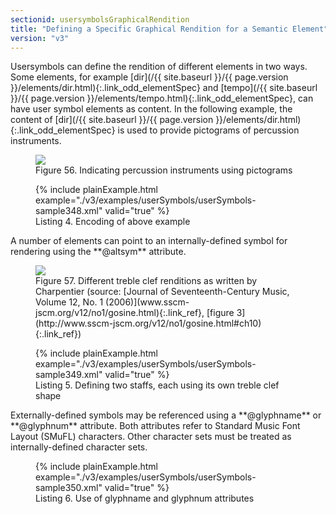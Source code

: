 ```yaml
---
sectionid: usersymbolsGraphicalRendition
title: "Defining a Specific Graphical Rendition for a Semantic Element"
version: "v3"
---
```




Usersymbols can define the rendition of different elements in two ways. Some elements,
for
example [dir](/{{ site.baseurl }}/{{ page.version }}/elements/dir.html){:.link_odd_elementSpec} and [tempo](/{{ site.baseurl }}/{{ page.version }}/elements/tempo.html){:.link_odd_elementSpec}, can have user symbol
elements as content. In the following example, the content of [dir](/{{ site.baseurl }}/{{ page.version }}/elements/dir.html){:.link_odd_elementSpec} is
used to provide pictograms of percussion instruments.

<figure class="figure">
   <img src="../../../../guidelines/v3/Images/modules/usersymbols/percussion.png" class="img-responsive"></img>
   <figcaption class="figure-caption">Figure 56. Indicating percussion instruments using pictograms</figcaption>
</figure>

<figure class="figure">{% include plainExample.html example="./v3/examples/userSymbols/userSymbols-sample348.xml" valid="true" %}
   
   <figcaption class="figure-caption">Listing 4. Encoding of above example</figcaption>
</figure>
A number of elements can point to an internally-defined symbol for rendering using
the
**@altsym** attribute.


<figure class="figure">
   <img src="../../../../guidelines/v3/Images/modules/usersymbols/charpentier.png" class="img-responsive"></img>
   <figcaption class="figure-caption">Figure 57. Different treble clef renditions as written by Charpentier (source: [Journal of Seventeenth-Century Music,
      Volume 12, No. 1 (2006)](www.sscm-jscm.org/v12/no1/gosine.html){:.link_ref}, [figure 3](http://www.sscm-jscm.org/v12/no1/gosine.html#ch10){:.link_ref})
   </figcaption>
</figure>

<figure class="figure">{% include plainExample.html example="./v3/examples/userSymbols/userSymbols-sample349.xml" valid="true" %}
   
   <figcaption class="figure-caption">Listing 5. Defining two staffs, each using its own treble clef shape</figcaption>
</figure>
Externally-defined symbols may be referenced using a **@glyphname** or
**@glyphnum** attribute. Both attributes refer to Standard Music Font Layout (SMuFL)
characters. Other character sets must be treated as internally-defined character sets.


<figure class="figure">{% include plainExample.html example="./v3/examples/userSymbols/userSymbols-sample350.xml" valid="true" %}
   
   <figcaption class="figure-caption">Listing 6. Use of glyphname and glyphnum attributes</figcaption>
</figure>

